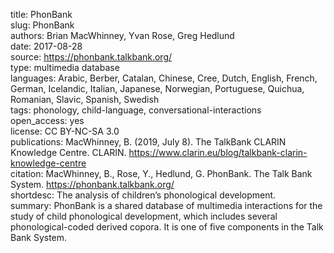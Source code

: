 title: PhonBank \
slug: PhonBank \
authors: Brian MacWhinney, Yvan Rose, Greg Hedlund \
date: 2017-08-28 \
source: https://phonbank.talkbank.org/ \
type: multimedia database \
languages: Arabic, Berber, Catalan, Chinese, Cree, Dutch, English, French, German, Icelandic, Italian, Japanese, Norwegian, Portuguese, Quichua, Romanian, Slavic, Spanish, Swedish \
tags: phonology, child-language, conversational-interactions \
open_access: yes \
license: CC BY-NC-SA 3.0 \
publications: MacWhinney, B. (2019, July 8). The TalkBank CLARIN Knowledge Centre. CLARIN. https://www.clarin.eu/blog/talkbank-clarin-knowledge-centre \
citation: MacWhinney, B., Rose, Y., Hedlund, G. PhonBank. The Talk Bank System. https://phonbank.talkbank.org/ \
shortdesc: The analysis of children’s phonological development. \
summary: PhonBank is a shared database of multimedia interactions for the study of child phonological development, which includes several phonological-coded derived copora. It is one of five components in the Talk Bank System.
